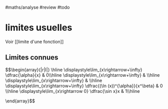 #maths/analyse #review #todo
# limites usuelles
Voir [[limite d'une fonction]]

## Limites connues
$$\begin{array}{|r|l|}
\hline
\displaystyle\lim_{x\rightarrow+\infty} \dfrac{\alpha}{x} & 0\\\hline
\displaystyle\lim_{x\rightarrow+\infty}  & \\\hline
\displaystyle\lim_{x\rightarrow+\infty}  & \\\hline
\displaystyle\lim_{x\rightarrow+\infty} \dfrac{(\ln (x))^{\alpha}}{x^\beta} & 0 \\\hline
\displaystyle\lim_{x\rightarrow 0} \dfrac{\sin x}x & 1\\\hline

\end{array}$$
